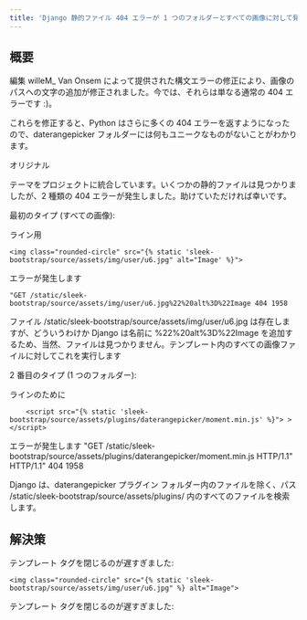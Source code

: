 ```yaml
---
title: 'Django 静的ファイル 404 エラーが 1 つのフォルダーとすべての画像に対して発生する'
---
```


## 概要
編集
willeM_ Van Onsem によって提供された構文エラーの修正により、画像のパスへの文字の追加が修正されました。今では、それらは単なる通常の 404 エラーです :)。

これらを修正すると、Python はさらに多くの 404 エラーを返すようになったので、daterangepicker フォルダーには何もユニークなものがないことがわかります。

オリジナル

テーマをプロジェクトに統合しています。いくつかの静的ファイルは見つかりましたが、2 種類の 404 エラーが発生しました。助けていただければ幸いです。

最初のタイプ (すべての画像):

ライン用

```
<img class="rounded-circle" src="{% static 'sleek-bootstrap/source/assets/img/user/u6.jpg" alt="Image' %}">

```
エラーが発生します

```
"GET /static/sleek-bootstrap/source/assets/img/user/u6.jpg%22%20alt%3D%22Image 404 1958

```
ファイル /static/sleek-bootstrap/source/assets/img/user/u6.jpg は存在しますが、どういうわけか Django は名前に %22%20alt%3D%22Image を追加するため、当然、ファイルは見つかりません。テンプレート内のすべての画像ファイルに対してこれを実行します

2 番目のタイプ (1 つのフォルダー):

ラインのために

```
    <script src="{% static 'sleek-bootstrap/source/assets/plugins/daterangepicker/moment.min.js' %}"> ></script>

```
エラーが発生します
"GET /static/sleek-bootstrap/source/assets/plugins/daterangepicker/moment.min.js HTTP/1.1" HTTP/1.1" 404 1958

Django は、daterangepicker プラグイン フォルダー内のファイルを除く、パス /static/sleek-bootstrap/source/assets/plugins/ 内のすべてのファイルを検索します。

## 解決策
テンプレート タグを閉じるのが遅すぎました:

```
<img class="rounded-circle" src="{% static 'sleek-bootstrap/source/assets/img/user/u6.jpg" %} alt="Image">
```
テンプレート タグを閉じるのが遅すぎました:

